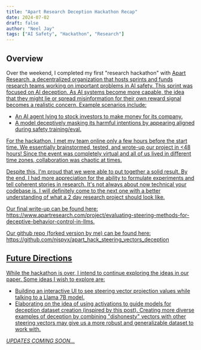 ```yaml
---
title: "Apart Research Deception Hackathon Recap"
date: 2024-07-02
draft: false
author: "Neel Jay"
tags: ["AI Safety", "Hackathon", "Research"]
---
```


## Overview

Over the weekend, I completed my first "research hackathon" with [<u>Apart Research](https://www.apartresearch.com/), a decentralized organization that hosts sprints and funds research teams working on important problems in AI safety. This sprint was focused on AI deception. As AI systems become more capable, the idea that they might lie or spread misinformation for their own reward signal becomes a realistic concern. Example scenarios include:

- An AI agent lying to stock investors to make money for its company.
- A model deceptively masking its harmful intentions by appearing aligned during safety training/eval.

For the hackathon, I met my team online only a few hours before the start time. We essentially brainstormed, tested, and wrote-up our project in <48 hours! Since the event was completely virtual and all of us lived in different time zones, collaboration was chaotic at times.

Despite this, I'm proud that we were able to put together a solid result. By the end, I had more appreciation for the ability to formulate experiments and tell coherent stories in research. It's not always about now technical your codebase is. I will definitely come to the next one with a better understanding of what a 2 day research project should look like.

Our final write-up can be found here: https://www.apartresearch.com/project/evaluating-steering-methods-for-deceptive-behavior-control-in-llms.

Our github repo (forked version by me) can be found here: https://github.com/njspyx/apart_hack_steering_vectors_deception

## Future Directions

While the hackathon is over, I intend to continue exploring the ideas in our paper. Some ideas I wish to explore are:

- Building an interactive UI to see steering vector projection values while talking to a Llama 7B model.
- Elaborating on the idea of using activations to guide models for deception dataset creation (inspired by [<u>this post](https://www.alignmentforum.org/posts/iHmsJdxgMEWmAfNne/red-teaming-language-models-via-activation-engineering)). Creating more diverse examples of deception by combining "dishonesty" vectors with other steering vectors may give us a more robust and generalizable dataset to work with.

_UPDATES COMING SOON..._
